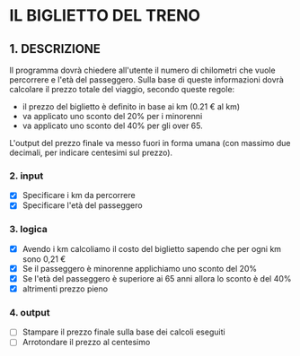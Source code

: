 # IL BIGLIETTO DEL TRENO

## 1. DESCRIZIONE
Il programma dovrà chiedere all'utente il numero di chilometri che vuole percorrere e l'età del passeggero.
Sulla base di queste informazioni dovrà calcolare il prezzo totale del viaggio, secondo queste regole:

- il prezzo del biglietto è definito in base ai km (0.21 € al km)
- va applicato uno sconto del 20% per i minorenni
- va applicato uno sconto del 40% per gli over 65.

L'output del prezzo finale va messo fuori in forma umana (con massimo due decimali, per indicare centesimi sul prezzo).

### 2. input
- [x] Specificare i km da percorrere
- [x] Specificare l'età del passeggero

### 3. logica
- [x] Avendo i km calcoliamo il costo del biglietto sapendo che per ogni km sono 0,21 €
- [x] Se il passeggero è minorenne applichiamo uno sconto del 20%
- [x] Se l'età del passeggero è superiore ai 65 anni allora lo sconto è del 40%
- [x] altrimenti prezzo pieno

###  4. output
- [ ] Stampare il prezzo finale sulla base dei calcoli eseguiti
- [ ] Arrotondare il prezzo al centesimo